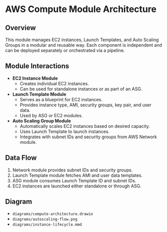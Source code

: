 # AWS Compute Module Architecture

## Overview
This module manages EC2 instances, Launch Templates, and Auto Scaling Groups in a modular and reusable way. Each component is independent and can be deployed separately or orchestrated via a pipeline.

## Module Interactions
- **EC2 Instance Module**
  - Creates individual EC2 instances.
  - Can be used for standalone instances or as part of an ASG.
- **Launch Template Module**
  - Serves as a blueprint for EC2 instances.
  - Provides instance type, AMI, security groups, key pair, and user data.
  - Used by ASG or EC2 modules.
- **Auto Scaling Group Module**
  - Automatically scales EC2 instances based on desired capacity.
  - Uses Launch Template to launch instances.
  - Integrates with subnet IDs and security groups from AWS Network module.

## Data Flow
1. Network module provides subnet IDs and security groups.
2. Launch Template module fetches AMI and user data templates.
3. ASG module consumes Launch Template ID and subnet IDs.
4. EC2 instances are launched either standalone or through ASG.

## Diagram
- `diagrams/compute-architecture.drawio`
- `diagrams/autoscaling-flow.png`
- `diagrams/instance-lifecycle.mmd`


